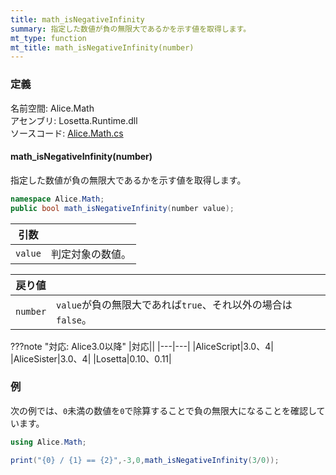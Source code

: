 ```yaml
---
title: math_isNegativeInfinity
summary: 指定した数値が負の無限大であるかを示す値を取得します。
mt_type: function
mt_title: math_isNegativeInfinity(number)
---
```


### 定義
名前空間: Alice.Math<br/>
アセンブリ: Losetta.Runtime.dll<br/>
ソースコード: [Alice.Math.cs](https://github.com/WSOFT-Project/Losetta/blob/master/Losetta.Runtime/Alice.Math.cs)

#### math_isNegativeInfinity(number)

指定した数値が負の無限大であるかを示す値を取得します。

```cs title="AliceScript"
namespace Alice.Math;
public bool math_isNegativeInfinity(number value);
```

|引数| |
|-|-|
|`value`|判定対象の数値。|

|戻り値| |
|-|-|
|`number`|`value`が負の無限大であれば`true`、それ以外の場合は`false`。|

???note "対応: Alice3.0以降"
    |対応||
    |---|---|
    |AliceScript|3.0、4|
    |AliceSister|3.0、4|
    |Losetta|0.10、0.11|

### 例
次の例では、`0`未満の数値を`0`で除算することで負の無限大になることを確認しています。

```cs title="AliceScript"
using Alice.Math;

print("{0} / {1} == {2}",-3,0,math_isNegativeInfinity(3/0));
```